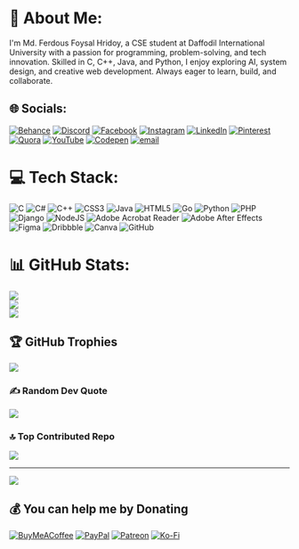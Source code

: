 # 💫 About Me:
I'm Md. Ferdous Foysal Hridoy, a CSE student at Daffodil International University with a passion for programming, problem-solving, and tech innovation. Skilled in C, C++, Java, and Python, I enjoy exploring AI, system design, and creative web development. Always eager to learn, build, and collaborate.


## 🌐 Socials:
[![Behance](https://img.shields.io/badge/Behance-1769ff?logo=behance&logoColor=white)](https://behance.net/mdferdhridoy1) [![Discord](https://img.shields.io/badge/Discord-%237289DA.svg?logo=discord&logoColor=white)](https://discord.gg/https://discord.gg/zpqPkWja) [![Facebook](https://img.shields.io/badge/Facebook-%231877F2.svg?logo=Facebook&logoColor=white)](https://facebook.com/ffoysalhridoy) [![Instagram](https://img.shields.io/badge/Instagram-%23E4405F.svg?logo=Instagram&logoColor=white)](https://instagram.com/ferdous_foysal_hridoy) [![LinkedIn](https://img.shields.io/badge/LinkedIn-%230077B5.svg?logo=linkedin&logoColor=white)](https://linkedin.com/in/md-ferdous-foysal-hridoy-43758a319/) [![Pinterest](https://img.shields.io/badge/Pinterest-%23E60023.svg?logo=Pinterest&logoColor=white)](https://pinterest.com/ferdousfoysalhridoy2020/) [![Quora](https://img.shields.io/badge/Quora-%23B92B27.svg?logo=Quora&logoColor=white)](https://quora.com/profile/Md-Ferdous-Foysal-Hridoy) [![YouTube](https://img.shields.io/badge/YouTube-%23FF0000.svg?logo=YouTube&logoColor=white)](https://youtube.com/@foysal_hridoy) [![Codepen](https://img.shields.io/badge/Codepen-000000?logo=codepen&logoColor=white)](https://codepen.io/mr_hridoy) [![email](https://img.shields.io/badge/Email-D14836?logo=gmail&logoColor=white)](mailto:ffoysalhridoy@gmail.com ) 

# 💻 Tech Stack:
![C](https://img.shields.io/badge/c-%2300599C.svg?style=flat&logo=c&logoColor=white) ![C#](https://img.shields.io/badge/c%23-%23239120.svg?style=flat&logo=csharp&logoColor=white) ![C++](https://img.shields.io/badge/c++-%2300599C.svg?style=flat&logo=c%2B%2B&logoColor=white) ![CSS3](https://img.shields.io/badge/css3-%231572B6.svg?style=flat&logo=css3&logoColor=white) ![Java](https://img.shields.io/badge/java-%23ED8B00.svg?style=flat&logo=openjdk&logoColor=white) ![HTML5](https://img.shields.io/badge/html5-%23E34F26.svg?style=flat&logo=html5&logoColor=white) ![Go](https://img.shields.io/badge/go-%2300ADD8.svg?style=flat&logo=go&logoColor=white) ![Python](https://img.shields.io/badge/python-3670A0?style=flat&logo=python&logoColor=ffdd54) ![PHP](https://img.shields.io/badge/php-%23777BB4.svg?style=flat&logo=php&logoColor=white) ![Django](https://img.shields.io/badge/django-%23092E20.svg?style=flat&logo=django&logoColor=white) ![NodeJS](https://img.shields.io/badge/node.js-6DA55F?style=flat&logo=node.js&logoColor=white) ![Adobe Acrobat Reader](https://img.shields.io/badge/Adobe%20Acrobat%20Reader-EC1C24.svg?style=flat&logo=Adobe%20Acrobat%20Reader&logoColor=white) ![Adobe After Effects](https://img.shields.io/badge/Adobe%20After%20Effects-9999FF.svg?style=flat&logo=Adobe%20After%20Effects&logoColor=white) ![Figma](https://img.shields.io/badge/figma-%23F24E1E.svg?style=flat&logo=figma&logoColor=white) ![Dribbble](https://img.shields.io/badge/Dribbble-EA4C89?style=flat&logo=dribbble&logoColor=white) ![Canva](https://img.shields.io/badge/Canva-%2300C4CC.svg?style=flat&logo=Canva&logoColor=white) ![GitHub](https://img.shields.io/badge/github-%23121011.svg?style=flat&logo=github&logoColor=white)
# 📊 GitHub Stats:
![](https://github-readme-stats.vercel.app/api?username=foysalhridoy&theme=vue-dark&hide_border=false&include_all_commits=true&count_private=false)<br/>
![](https://nirzak-streak-stats.vercel.app/?user=foysalhridoy&theme=vue-dark&hide_border=false)<br/>
![](https://github-readme-stats.vercel.app/api/top-langs/?username=foysalhridoy&theme=vue-dark&hide_border=false&include_all_commits=true&count_private=false&layout=compact)

## 🏆 GitHub Trophies
![](https://github-profile-trophy.vercel.app/?username=foysalhridoy&theme=radical&no-frame=true&no-bg=false&margin-w=4)

### ✍️ Random Dev Quote
![](https://quotes-github-readme.vercel.app/api?type=horizontal&theme=merko)

### 🔝 Top Contributed Repo
![](https://github-contributor-stats.vercel.app/api?username=foysalhridoy&limit=5&theme=vue-dark&combine_all_yearly_contributions=true)

---
[![](https://visitcount.itsvg.in/api?id=foysalhridoy&icon=0&color=12)](https://visitcount.itsvg.in)

  ## 💰 You can help me by Donating
  [![BuyMeACoffee](https://img.shields.io/badge/Buy%20Me%20a%20Coffee-ffdd00?style=for-the-badge&logo=buy-me-a-coffee&logoColor=black)](https://buymeacoffee.com/ffoysalhridoy) [![PayPal](https://img.shields.io/badge/PayPal-00457C?style=for-the-badge&logo=paypal&logoColor=white)](https://paypal.me/ffoysalhridoy) [![Patreon](https://img.shields.io/badge/Patreon-F96854?style=for-the-badge&logo=patreon&logoColor=white)](https://patreon.com/ffoysalhridoy) [![Ko-Fi](https://img.shields.io/badge/Ko--fi-F16061?style=for-the-badge&logo=ko-fi&logoColor=white)](https://ko-fi.com/ffoysalhridoy) 

  
<!-- Proudly created with GPRM ( https://gprm.itsvg.in ) -->
